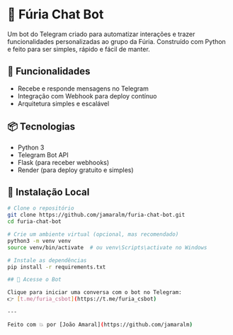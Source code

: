 # 🤖 Fúria Chat Bot

Um bot do Telegram criado para automatizar interações e trazer funcionalidades personalizadas ao grupo da Fúria. Construído com Python e feito para ser simples, rápido e fácil de manter.

## 🚀 Funcionalidades

- Recebe e responde mensagens no Telegram
- Integração com Webhook para deploy contínuo
- Arquitetura simples e escalável

## 📦 Tecnologias

- Python 3
- Telegram Bot API
- Flask (para receber webhooks)
- Render (para deploy gratuito e simples)

## 🔧 Instalação Local

```bash
# Clone o repositório
git clone https://github.com/jamaralm/furia-chat-bot.git
cd furia-chat-bot

# Crie um ambiente virtual (opcional, mas recomendado)
python3 -m venv venv
source venv/bin/activate  # ou venv\Scripts\activate no Windows

# Instale as dependências
pip install -r requirements.txt

## 📲 Acesse o Bot

Clique para iniciar uma conversa com o bot no Telegram:  
👉 [t.me/furia_csbot](https://t.me/furia_csbot)

---

Feito com 💥 por [João Amaral](https://github.com/jamaralm)
